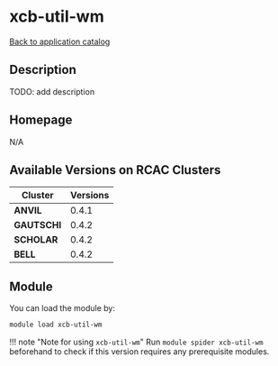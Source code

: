 # xcb-util-wm

[Back to application catalog](../app_catalog.md)

## Description

TODO: add description

## Homepage

N/A

## Available Versions on RCAC Clusters

|Cluster|Versions|
|---|---|
**ANVIL**|0.4.1
**GAUTSCHI**|0.4.2
**SCHOLAR**|0.4.2
**BELL**|0.4.2

## Module

You can load the module by:

```bash
module load xcb-util-wm
```

!!! note "Note for using `xcb-util-wm`"
    Run `module spider xcb-util-wm` beforehand to check if this version requires any prerequisite modules.
